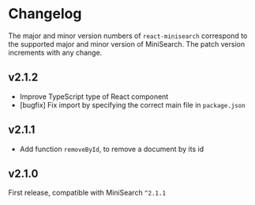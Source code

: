 # Changelog

The major and minor version numbers of `react-minisearch` correspond to the
supported major and minor version of MiniSearch. The patch version increments
with any change.

## v2.1.2

  - Improve TypeScript type of React component
  - [bugfix] Fix import by specifying the correct main file in `package.json`

## v2.1.1

  - Add function `removeById`, to remove a document by its id

## v2.1.0

First release, compatible with MiniSearch `^2.1.1`
